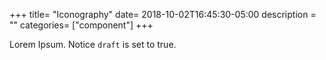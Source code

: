 +++
title= "Iconography"
date= 2018-10-02T16:45:30-05:00
description = ""
categories= ["component"]
+++

Lorem Ipsum.
Notice `draft` is set to true.